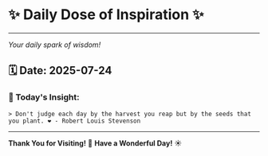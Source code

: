 # ✨ Daily Dose of Inspiration ✨

--- 

_Your daily spark of wisdom!_

## 🗓️ Date: **2025-07-24**

### 💬 Today's Insight:
```
> Don't judge each day by the harvest you reap but by the seeds that you plant. ❤️ - Robert Louis Stevenson
```

--- 

**Thank You for Visiting!** 🙏
**Have a Wonderful Day!** ☀️
